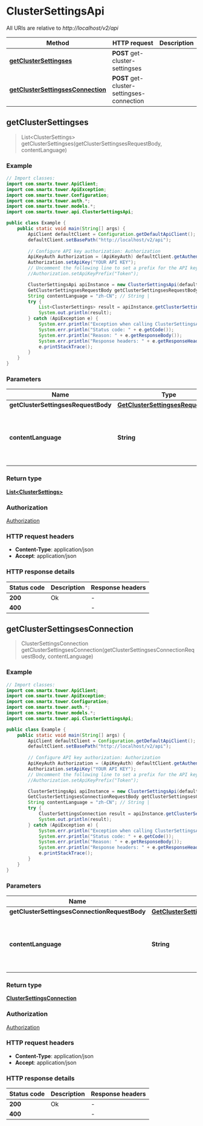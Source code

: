 # ClusterSettingsApi

All URIs are relative to *http://localhost/v2/api*

Method | HTTP request | Description
------------- | ------------- | -------------
[**getClusterSettingses**](ClusterSettingsApi.md#getClusterSettingses) | **POST** get-cluster-settingses | 
[**getClusterSettingsesConnection**](ClusterSettingsApi.md#getClusterSettingsesConnection) | **POST** get-cluster-settingses-connection | 



## getClusterSettingses

> List&lt;ClusterSettings&gt; getClusterSettingses(getClusterSettingsesRequestBody, contentLanguage)



### Example

```java
// Import classes:
import com.smartx.tower.ApiClient;
import com.smartx.tower.ApiException;
import com.smartx.tower.Configuration;
import com.smartx.tower.auth.*;
import com.smartx.tower.models.*;
import com.smartx.tower.api.ClusterSettingsApi;

public class Example {
    public static void main(String[] args) {
        ApiClient defaultClient = Configuration.getDefaultApiClient();
        defaultClient.setBasePath("http://localhost/v2/api");
        
        // Configure API key authorization: Authorization
        ApiKeyAuth Authorization = (ApiKeyAuth) defaultClient.getAuthentication("Authorization");
        Authorization.setApiKey("YOUR API KEY");
        // Uncomment the following line to set a prefix for the API key, e.g. "Token" (defaults to null)
        //Authorization.setApiKeyPrefix("Token");

        ClusterSettingsApi apiInstance = new ClusterSettingsApi(defaultClient);
        GetClusterSettingsesRequestBody getClusterSettingsesRequestBody = new GetClusterSettingsesRequestBody(); // GetClusterSettingsesRequestBody | 
        String contentLanguage = "zh-CN"; // String | 
        try {
            List<ClusterSettings> result = apiInstance.getClusterSettingses(getClusterSettingsesRequestBody, contentLanguage);
            System.out.println(result);
        } catch (ApiException e) {
            System.err.println("Exception when calling ClusterSettingsApi#getClusterSettingses");
            System.err.println("Status code: " + e.getCode());
            System.err.println("Reason: " + e.getResponseBody());
            System.err.println("Response headers: " + e.getResponseHeaders());
            e.printStackTrace();
        }
    }
}
```

### Parameters


Name | Type | Description  | Notes
------------- | ------------- | ------------- | -------------
 **getClusterSettingsesRequestBody** | [**GetClusterSettingsesRequestBody**](GetClusterSettingsesRequestBody.md)|  |
 **contentLanguage** | **String**|  | [optional] [default to en-US] [enum: zh-CN, en-US]

### Return type

[**List&lt;ClusterSettings&gt;**](ClusterSettings.md)

### Authorization

[Authorization](../README.md#Authorization)

### HTTP request headers

- **Content-Type**: application/json
- **Accept**: application/json


### HTTP response details
| Status code | Description | Response headers |
|-------------|-------------|------------------|
| **200** | Ok |  -  |
| **400** |  |  -  |


## getClusterSettingsesConnection

> ClusterSettingsConnection getClusterSettingsesConnection(getClusterSettingsesConnectionRequestBody, contentLanguage)



### Example

```java
// Import classes:
import com.smartx.tower.ApiClient;
import com.smartx.tower.ApiException;
import com.smartx.tower.Configuration;
import com.smartx.tower.auth.*;
import com.smartx.tower.models.*;
import com.smartx.tower.api.ClusterSettingsApi;

public class Example {
    public static void main(String[] args) {
        ApiClient defaultClient = Configuration.getDefaultApiClient();
        defaultClient.setBasePath("http://localhost/v2/api");
        
        // Configure API key authorization: Authorization
        ApiKeyAuth Authorization = (ApiKeyAuth) defaultClient.getAuthentication("Authorization");
        Authorization.setApiKey("YOUR API KEY");
        // Uncomment the following line to set a prefix for the API key, e.g. "Token" (defaults to null)
        //Authorization.setApiKeyPrefix("Token");

        ClusterSettingsApi apiInstance = new ClusterSettingsApi(defaultClient);
        GetClusterSettingsesConnectionRequestBody getClusterSettingsesConnectionRequestBody = new GetClusterSettingsesConnectionRequestBody(); // GetClusterSettingsesConnectionRequestBody | 
        String contentLanguage = "zh-CN"; // String | 
        try {
            ClusterSettingsConnection result = apiInstance.getClusterSettingsesConnection(getClusterSettingsesConnectionRequestBody, contentLanguage);
            System.out.println(result);
        } catch (ApiException e) {
            System.err.println("Exception when calling ClusterSettingsApi#getClusterSettingsesConnection");
            System.err.println("Status code: " + e.getCode());
            System.err.println("Reason: " + e.getResponseBody());
            System.err.println("Response headers: " + e.getResponseHeaders());
            e.printStackTrace();
        }
    }
}
```

### Parameters


Name | Type | Description  | Notes
------------- | ------------- | ------------- | -------------
 **getClusterSettingsesConnectionRequestBody** | [**GetClusterSettingsesConnectionRequestBody**](GetClusterSettingsesConnectionRequestBody.md)|  |
 **contentLanguage** | **String**|  | [optional] [default to en-US] [enum: zh-CN, en-US]

### Return type

[**ClusterSettingsConnection**](ClusterSettingsConnection.md)

### Authorization

[Authorization](../README.md#Authorization)

### HTTP request headers

- **Content-Type**: application/json
- **Accept**: application/json


### HTTP response details
| Status code | Description | Response headers |
|-------------|-------------|------------------|
| **200** | Ok |  -  |
| **400** |  |  -  |

